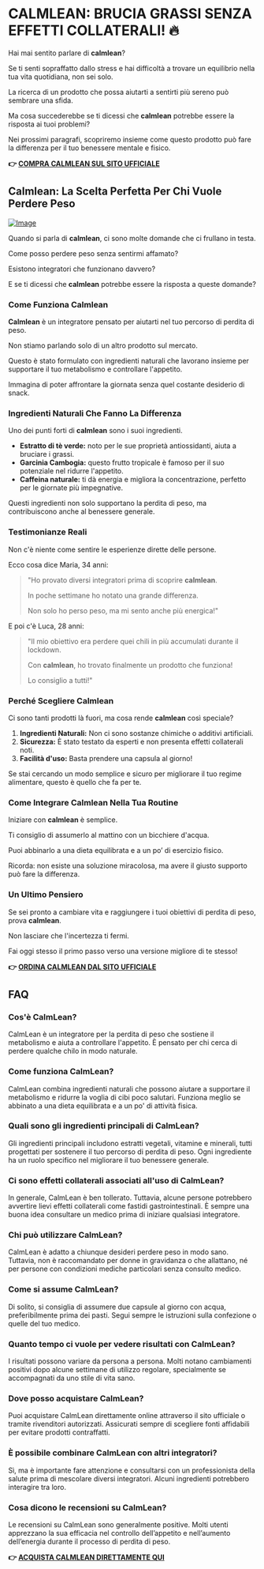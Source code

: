 # CALMLEAN: BRUCIA GRASSI SENZA EFFETTI COLLATERALI! 🔥

Hai mai sentito parlare di **calmlean**? 

Se ti senti sopraffatto dallo stress e hai difficoltà a trovare un equilibrio nella tua vita quotidiana, non sei solo. 

La ricerca di un prodotto che possa aiutarti a sentirti più sereno può sembrare una sfida. 

Ma cosa succederebbe se ti dicessi che **calmlean** potrebbe essere la risposta ai tuoi problemi? 

Nei prossimi paragrafi, scopriremo insieme come questo prodotto può fare la differenza per il tuo benessere mentale e fisico.



**👉 [COMPRA CALMLEAN SUL SITO UFFICIALE](https://gchaffi.com/4wNFCHxP)**

## Calmlean: La Scelta Perfetta Per Chi Vuole Perdere Peso

[![Image](https://www2.sellhealth.com/238/calmlean_6_1.jpg)](https://gchaffi.com/4wNFCHxP)

Quando si parla di **calmlean**, ci sono molte domande che ci frullano in testa.

Come posso perdere peso senza sentirmi affamato?

Esistono integratori che funzionano davvero?

E se ti dicessi che **calmlean** potrebbe essere la risposta a queste domande?

### Come Funziona Calmlean

**Calmlean** è un integratore pensato per aiutarti nel tuo percorso di perdita di peso. 

Non stiamo parlando solo di un altro prodotto sul mercato. 

Questo è stato formulato con ingredienti naturali che lavorano insieme per supportare il tuo metabolismo e controllare l'appetito.

Immagina di poter affrontare la giornata senza quel costante desiderio di snack.

### Ingredienti Naturali Che Fanno La Differenza

Uno dei punti forti di **calmlean** sono i suoi ingredienti.

- **Estratto di tè verde:** noto per le sue proprietà antiossidanti, aiuta a bruciare i grassi.
- **Garcinia Cambogia:** questo frutto tropicale è famoso per il suo potenziale nel ridurre l'appetito.
- **Caffeina naturale:** ti dà energia e migliora la concentrazione, perfetto per le giornate più impegnative.

Questi ingredienti non solo supportano la perdita di peso, ma contribuiscono anche al benessere generale. 

### Testimonianze Reali

Non c'è niente come sentire le esperienze dirette delle persone. 

Ecco cosa dice Maria, 34 anni:

> "Ho provato diversi integratori prima di scoprire **calmlean**. 
>
> In poche settimane ho notato una grande differenza. 
>
> Non solo ho perso peso, ma mi sento anche più energica!" 

E poi c'è Luca, 28 anni:

> "Il mio obiettivo era perdere quei chili in più accumulati durante il lockdown. 
>
> Con **calmlean**, ho trovato finalmente un prodotto che funziona! 
>
> Lo consiglio a tutti!"

### Perché Scegliere Calmlean

Ci sono tanti prodotti là fuori, ma cosa rende **calmlean** così speciale?

1. **Ingredienti Naturali:** Non ci sono sostanze chimiche o additivi artificiali.
2. **Sicurezza:** È stato testato da esperti e non presenta effetti collaterali noti.
3. **Facilità d'uso:** Basta prendere una capsula al giorno!

Se stai cercando un modo semplice e sicuro per migliorare il tuo regime alimentare, questo è quello che fa per te.

### Come Integrare Calmlean Nella Tua Routine

Iniziare con **calmlean** è semplice.

Ti consiglio di assumerlo al mattino con un bicchiere d'acqua.

Puoi abbinarlo a una dieta equilibrata e a un po’ di esercizio fisico.

Ricorda: non esiste una soluzione miracolosa, ma avere il giusto supporto può fare la differenza.

### Un Ultimo Pensiero

Se sei pronto a cambiare vita e raggiungere i tuoi obiettivi di perdita di peso, prova **calmlean**.

Non lasciare che l'incertezza ti fermi.

Fai oggi stesso il primo passo verso una versione migliore di te stesso!



**👉 [ORDINA CALMLEAN DAL SITO UFFICIALE](https://gchaffi.com/4wNFCHxP)**

## FAQ

### Cos'è CalmLean?
CalmLean è un integratore per la perdita di peso che sostiene il metabolismo e aiuta a controllare l'appetito. È pensato per chi cerca di perdere qualche chilo in modo naturale.

### Come funziona CalmLean?
CalmLean combina ingredienti naturali che possono aiutare a supportare il metabolismo e ridurre la voglia di cibi poco salutari. Funziona meglio se abbinato a una dieta equilibrata e a un po' di attività fisica.

### Quali sono gli ingredienti principali di CalmLean?
Gli ingredienti principali includono estratti vegetali, vitamine e minerali, tutti progettati per sostenere il tuo percorso di perdita di peso. Ogni ingrediente ha un ruolo specifico nel migliorare il tuo benessere generale.

### Ci sono effetti collaterali associati all'uso di CalmLean?
In generale, CalmLean è ben tollerato. Tuttavia, alcune persone potrebbero avvertire lievi effetti collaterali come fastidi gastrointestinali. È sempre una buona idea consultare un medico prima di iniziare qualsiasi integratore.

### Chi può utilizzare CalmLean?
CalmLean è adatto a chiunque desideri perdere peso in modo sano. Tuttavia, non è raccomandato per donne in gravidanza o che allattano, né per persone con condizioni mediche particolari senza consulto medico.

### Come si assume CalmLean?
Di solito, si consiglia di assumere due capsule al giorno con acqua, preferibilmente prima dei pasti. Segui sempre le istruzioni sulla confezione o quelle del tuo medico.

### Quanto tempo ci vuole per vedere risultati con CalmLean?
I risultati possono variare da persona a persona. Molti notano cambiamenti positivi dopo alcune settimane di utilizzo regolare, specialmente se accompagnati da uno stile di vita sano.

### Dove posso acquistare CalmLean?
Puoi acquistare CalmLean direttamente online attraverso il sito ufficiale o tramite rivenditori autorizzati. Assicurati sempre di scegliere fonti affidabili per evitare prodotti contraffatti.

### È possibile combinare CalmLean con altri integratori?
Sì, ma è importante fare attenzione e consultarsi con un professionista della salute prima di mescolare diversi integratori. Alcuni ingredienti potrebbero interagire tra loro.

### Cosa dicono le recensioni su CalmLean?
Le recensioni su CalmLean sono generalmente positive. Molti utenti apprezzano la sua efficacia nel controllo dell’appetito e nell’aumento dell’energia durante il processo di perdita di peso.



**👉 [ACQUISTA CALMLEAN DIRETTAMENTE QUI](https://gchaffi.com/4wNFCHxP)**